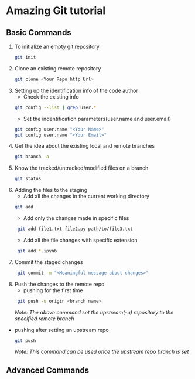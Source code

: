 # Amazing Git tutorial
## Basic Commands
1. To initialize an empty git repository
    ```bash
    git init
    ```
2. Clone an existing remote repository
    ```bash
    git clone <Your Repo http Url>
    ``` 
3. Setting up the identification info of the code author
   - Check the existing info
    ```bash
    git config --list | grep user.*
    ```
   - Set the indentification parameters(user.name and user.email)
    ```bash
    git config user.name "<Your Name>"
    git config user.name "<Your Email>"
    ```
4. Get the idea about the existing local and remote branches
    ```bash
    git branch -a
    ```
5. Know the tracked/untracked/modified files on a branch
    ```bash
    git status
    ```
6. Adding the files to the staging
   - Add all the changes in the current working directory
    ```bash
    git add .
    ```
   - Add only the changes made in specific files
    ```bash
     git add file1.txt file2.py path/to/file3.txt
    ```
   - Add all the file changes with specific extension
    ```bash
     git add *.ipynb
    ```
7. Commit the staged changes
   ```bash
    git commit -m "<Meaningful message about changes>"
   ```
8. Push the changes to the remote repo
   - pushing for the first time
   ```bash
    git push -u origin <branch name>
   ```
   *Note: The above command set the upstream(-u) repository to the specified remote branch*
  - pushing after setting an upstream repo
    ```bash
    git push
    ```
    *Note: This command can be used once the upstream repo branch is set*

## Advanced Commands
